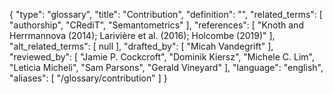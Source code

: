{
    "type": "glossary",
    "title": "Contribution",
    "definition": "",
    "related_terms": [
        "authorship",
        "CRediT",
        "Semantometrics"
    ],
    "references": [
        "Knoth and Herrmannova (2014); Larivière et al. (2016); Holcombe (2019)"
    ],
    "alt_related_terms": [
        null
    ],
    "drafted_by": [
        "Micah Vandegrift"
    ],
    "reviewed_by": [
        "Jamie P. Cockcroft",
        "Dominik Kiersz",
        "Michele C. Lim",
        "Leticia Micheli",
        "Sam Parsons",
        "Gerald Vineyard"
    ],
    "language": "english",
    "aliases": [
        "/glossary/contribution"
    ]
}